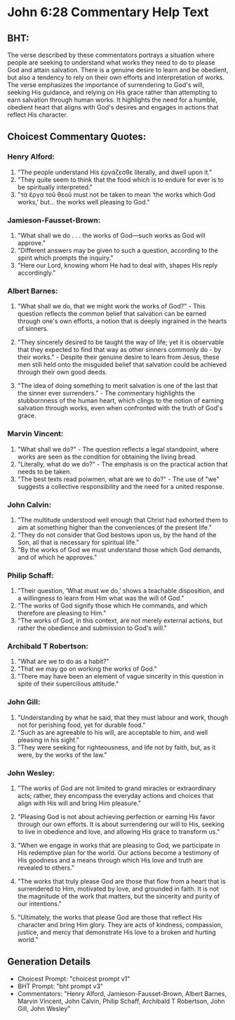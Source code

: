 # John 6:28 Commentary Help Text

## BHT:
The verse described by these commentators portrays a situation where people are seeking to understand what works they need to do to please God and attain salvation. There is a genuine desire to learn and be obedient, but also a tendency to rely on their own efforts and interpretation of works. The verse emphasizes the importance of surrendering to God's will, seeking His guidance, and relying on His grace rather than attempting to earn salvation through human works. It highlights the need for a humble, obedient heart that aligns with God's desires and engages in actions that reflect His character.

## Choicest Commentary Quotes:
### Henry Alford:
1. "The people understand His ἐργάζεσθε literally, and dwell upon it."
2. "They quite seem to think that the food which is to endure for ever is to be spiritually interpreted."
3. "τὰ ἔργα τοῦ θεοῦ must not be taken to mean ‘the works which God works,’ but... the works well pleasing to God."

### Jamieson-Fausset-Brown:
1. "What shall we do . . . the works of God—such works as God will approve." 
2. "Different answers may be given to such a question, according to the spirit which prompts the inquiry." 
3. "Here our Lord, knowing whom He had to deal with, shapes His reply accordingly."

### Albert Barnes:
1. "What shall we do, that we might work the works of God?" - This question reflects the common belief that salvation can be earned through one's own efforts, a notion that is deeply ingrained in the hearts of sinners.

2. "They sincerely desired to be taught the way of life; yet it is observable that they expected to find that way as other sinners commonly do - by their works." - Despite their genuine desire to learn from Jesus, these men still held onto the misguided belief that salvation could be achieved through their own good deeds.

3. "The idea of doing something to merit salvation is one of the last that the sinner ever surrenders." - The commentary highlights the stubbornness of the human heart, which clings to the notion of earning salvation through works, even when confronted with the truth of God's grace.

### Marvin Vincent:
1. "What shall we do?" - The question reflects a legal standpoint, where works are seen as the condition for obtaining the living bread.
2. "Literally, what do we do?" - The emphasis is on the practical action that needs to be taken.
3. "The best texts read poiwmen, what are we to do?" - The use of "we" suggests a collective responsibility and the need for a united response.

### John Calvin:
1. "The multitude understood well enough that Christ had exhorted them to aim at something higher than the conveniences of the present life."
2. "They do not consider that God bestows upon us, by the hand of the Son, all that is necessary for spiritual life."
3. "By the works of God we must understand those which God demands, and of which he approves."

### Philip Schaff:
1. "Their question, ‘What must we do,’ shows a teachable disposition, and a willingness to learn from Him what was the will of God."
2. "The works of God signify those which He commands, and which therefore are pleasing to Him."
3. "The works of God, in this context, are not merely external actions, but rather the obedience and submission to God's will."

### Archibald T Robertson:
1. "What are we to do as a habit?" 
2. "That we may go on working the works of God." 
3. "There may have been an element of vague sincerity in this question in spite of their supercilious attitude."

### John Gill:
1. "Understanding by what he said, that they must labour and work, though not for perishing food, yet for durable food."
2. "Such as are agreeable to his will, are acceptable to him, and well pleasing in his sight."
3. "They were seeking for righteousness, and life not by faith, but, as it were, by the works of the law."

### John Wesley:
1. "The works of God are not limited to grand miracles or extraordinary acts; rather, they encompass the everyday actions and choices that align with His will and bring Him pleasure."

2. "Pleasing God is not about achieving perfection or earning His favor through our own efforts. It is about surrendering our will to His, seeking to live in obedience and love, and allowing His grace to transform us."

3. "When we engage in works that are pleasing to God, we participate in His redemptive plan for the world. Our actions become a testimony of His goodness and a means through which His love and truth are revealed to others."

4. "The works that truly please God are those that flow from a heart that is surrendered to Him, motivated by love, and grounded in faith. It is not the magnitude of the work that matters, but the sincerity and purity of our intentions."

5. "Ultimately, the works that please God are those that reflect His character and bring Him glory. They are acts of kindness, compassion, justice, and mercy that demonstrate His love to a broken and hurting world."


## Generation Details
- Choicest Prompt: "choicest prompt v1"
- BHT Prompt: "bht prompt v3"
- Commentators: "Henry Alford, Jamieson-Fausset-Brown, Albert Barnes, Marvin Vincent, John Calvin, Philip Schaff, Archibald T Robertson, John Gill, John Wesley"
